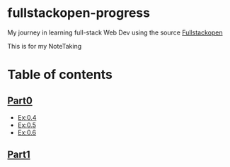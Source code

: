 # fullstackopen-progress
My journey in learning full-stack Web Dev using the source <a href="https://fullstackopen.com/en/">Fullstackopen</a>

This is for my NoteTaking
# Table of contents
<h2><a href="https://github.com/LOKMITHAR/fullstackopen-progress/tree/main/part0">Part0</a></h2>
<ul>
    <li><a href="https://github.com/LOKMITHAR/fullstackopen-progress/blob/main/part0/04.md">Ex:0.4</a></li>
    <li><a href="https://github.com/LOKMITHAR/fullstackopen-progress/blob/main/part0/05.md">Ex:0.5</a></li>
    <li><a href="https://github.com/LOKMITHAR/fullstackopen-progress/blob/main/part0/06.md">Ex:0.6</a></li>
</ul>
<h2><a href="https://github.com/LOKMITHAR/fullstackopen-progress/tree/main/part1">Part1</a></h2>
